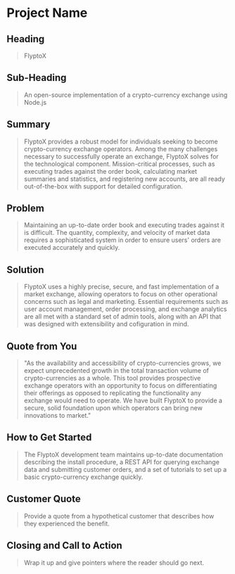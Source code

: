 # Project Name #

<!-- 
> This material was originally posted [here](http://www.quora.com/What-is-Amazons-approach-to-product-development-and-product-management). It is reproduced here for posterities sake.

There is an approach called "working backwards" that is widely used at Amazon. They work backwards from the customer, rather than starting with an idea for a product and trying to bolt customers onto it. While working backwards can be applied to any specific product decision, using this approach is especially important when developing new products or features.

For new initiatives a product manager typically starts by writing an internal press release announcing the finished product. The target audience for the press release is the new/updated product's customers, which can be retail customers or internal users of a tool or technology. Internal press releases are centered around the customer problem, how current solutions (internal or external) fail, and how the new product will blow away existing solutions.

If the benefits listed don't sound very interesting or exciting to customers, then perhaps they're not (and shouldn't be built). Instead, the product manager should keep iterating on the press release until they've come up with benefits that actually sound like benefits. Iterating on a press release is a lot less expensive than iterating on the product itself (and quicker!).

If the press release is more than a page and a half, it is probably too long. Keep it simple. 3-4 sentences for most paragraphs. Cut out the fat. Don't make it into a spec. You can accompany the press release with a FAQ that answers all of the other business or execution questions so the press release can stay focused on what the customer gets. My rule of thumb is that if the press release is hard to write, then the product is probably going to suck. Keep working at it until the outline for each paragraph flows. 

Oh, and I also like to write press-releases in what I call "Oprah-speak" for mainstream consumer products. Imagine you're sitting on Oprah's couch and have just explained the product to her, and then you listen as she explains it to her audience. That's "Oprah-speak", not "Geek-speak".

Once the project moves into development, the press release can be used as a touchstone; a guiding light. The product team can ask themselves, "Are we building what is in the press release?" If they find they're spending time building things that aren't in the press release (overbuilding), they need to ask themselves why. This keeps product development focused on achieving the customer benefits and not building extraneous stuff that takes longer to build, takes resources to maintain, and doesn't provide real customer benefit (at least not enough to warrant inclusion in the press release).
 -->
 
## Heading ##
  > FlyptoX

## Sub-Heading ##
  > An open-source implementation of a crypto-currency exchange using Node.js

## Summary ##
  > FlyptoX provides a robust model for individuals seeking to become crypto-currency exchange operators. Among the many challenges necessary to successfully operate an exchange, FlyptoX solves for the technological component. Mission-critical processes, such as executing trades against the order book, calculating market summaries and statistics, and registering new accounts, are all ready out-of-the-box with support for detailed configuration.

## Problem ##
  > Maintaining an up-to-date order book and executing trades against it is difficult. The quantity, complexity, and velocity of market data requires a sophisticated system in order to ensure users' orders are executed accurately and quickly.

## Solution ##
  > FlyptoX uses a highly precise, secure, and fast implementation of a market exchange, allowing operators to focus on other operational concerns such as legal and marketing. Essential requirements such as user account management, order processing, and exchange analytics are all met with a standard set of admin tools, along with an API that was designed with extensibility and cofiguration in mind.

## Quote from You ##
  > "As the availability and accessibility of crypto-currencies grows, we expect unprecedented growth in the total transaction volume of crypto-currencies as a whole. This tool provides prospective exchange operators with an opportunity to focus on differentiating their offerings as opposed to replicating the functionality any exchange would need to operate. We have built FlyptoX to provide a secure, solid foundation upon which operators can bring new innovations to market."

## How to Get Started ##
  > The FlyptoX development team maintains up-to-date documentation describing the install procedure, a REST API for querying exchange data and submitting customer orders, and a set of tutorials to set up a basic crypto-currency exchange quickly.

## Customer Quote ##
  > Provide a quote from a hypothetical customer that describes how they experienced the benefit.

## Closing and Call to Action ##
  > Wrap it up and give pointers where the reader should go next.
